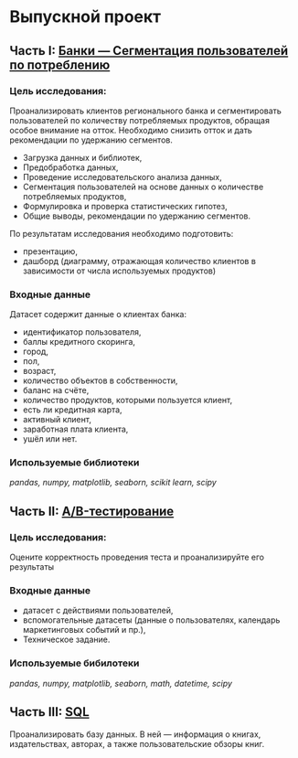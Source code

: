 # Выпускной проект


## Часть I: [Банки — Сегментация пользователей по потреблению](https://github.com/solo-ol/Data_analyst/blob/main/13.%20%D0%92%D1%8B%D0%BF%D1%83%D1%81%D0%BA%D0%BD%D0%BE%D0%B9%20%D0%BF%D1%80%D0%BE%D0%B5%D0%BA%D1%82.%20%D0%A1%D0%B5%D0%B3%D0%BC%D0%B5%D0%BD%D1%82%D0%B0%D1%86%D0%B8%D1%8F%20%D0%BF%D0%BE%D0%BB%D1%8C%D0%B7%D0%BE%D0%B2%D0%B0%D1%82%D0%B5%D0%BB%D0%B5%D0%B9%20%D0%BF%D0%BE%20%D0%BF%D0%BE%D1%82%D1%80%D0%B5%D0%B1%D0%BB%D0%B5%D0%BD%D0%B8%D1%8E./Graduation%20project.%20User%20segmentation%20by%20consumption..ipynb)

### Цель исследования:

Проанализировать клиентов регионального банка и сегментировать пользователей по количеству потребляемых продуктов, обращая особое внимание на отток. Необходимо снизить отток и дать рекомендации по удержанию сегментов.

- Загрузка данных и библиотек,
- Предобработка данных,
- Проведение исследовательского анализа данных,
- Сегментация пользователей на основе данных о количестве потребляемых продуктов,
- Формулировка и проверка статистических гипотез,
- Общие выводы, рекомендации по удержанию сегментов.

По результатам исследования необходимо подготовить:
- презентацию,
- дашборд (диаграмму, отражающая количество клиентов в зависимости от числа используемых продуктов)

### Входные данные
Датасет содержит данные о клиентах банка:   
- идентификатор пользователя,   
- баллы кредитного скоринга,   
- город,   
- пол,   
- возраст,   
- количество объектов в собственности,   
- баланс на счёте,   
- количество продуктов, которыми пользуется клиент,   
- есть ли кредитная карта,   
- активный клиент,   
- заработная плата клиента,   
- ушёл или нет. 

### Используемые библиотеки

*pandas, numpy, matplotlib, seaborn, scikit learn, scipy*


## Часть II: [A/B-тестирование](https://github.com/solo-ol/Data_analyst/blob/main/13.%20%D0%92%D1%8B%D0%BF%D1%83%D1%81%D0%BA%D0%BD%D0%BE%D0%B9%20%D0%BF%D1%80%D0%BE%D0%B5%D0%BA%D1%82.%20%D0%A1%D0%B5%D0%B3%D0%BC%D0%B5%D0%BD%D1%82%D0%B0%D1%86%D0%B8%D1%8F%20%D0%BF%D0%BE%D0%BB%D1%8C%D0%B7%D0%BE%D0%B2%D0%B0%D1%82%D0%B5%D0%BB%D0%B5%D0%B9%20%D0%BF%D0%BE%20%D0%BF%D0%BE%D1%82%D1%80%D0%B5%D0%B1%D0%BB%D0%B5%D0%BD%D0%B8%D1%8E./%D0%9F%D1%80%D0%BE%D0%B5%D0%BA%D1%82%20%D0%BF%D0%BE%20%D0%90B-%D1%82%D0%B5%D1%81%D1%82%D0%B8%D1%80%D0%BE%D0%B2%D0%B0%D0%BD%D0%B8%D1%8E.ipynb)

### Цель исследования:

Оцените корректность проведения теста и проанализируйте его результаты

### Входные данные 
- датасет с действиями пользователей,
- вспомогательные датасеты (данные о пользователях, календарь маркетинговых событий и пр.),
- Техническое задание.

### Используемые бибилотеки

*pandas, numpy, matplotlib, seaborn, math, datetime, scipy*

## Часть III: [SQL](https://github.com/solo-ol/Data_analyst/blob/main/13.%20%D0%92%D1%8B%D0%BF%D1%83%D1%81%D0%BA%D0%BD%D0%BE%D0%B9%20%D0%BF%D1%80%D0%BE%D0%B5%D0%BA%D1%82.%20%D0%A1%D0%B5%D0%B3%D0%BC%D0%B5%D0%BD%D1%82%D0%B0%D1%86%D0%B8%D1%8F%20%D0%BF%D0%BE%D0%BB%D1%8C%D0%B7%D0%BE%D0%B2%D0%B0%D1%82%D0%B5%D0%BB%D0%B5%D0%B9%20%D0%BF%D0%BE%20%D0%BF%D0%BE%D1%82%D1%80%D0%B5%D0%B1%D0%BB%D0%B5%D0%BD%D0%B8%D1%8E./%D0%9F%D1%80%D0%BE%D0%B5%D0%BA%D1%82%20%D0%BF%D0%BE%20SQL.ipynb)

Проанализировать базу данных. В ней — информация о книгах, издательствах, авторах, а также пользовательские
обзоры книг. 

